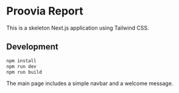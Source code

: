 # Proovia Report

This is a skeleton Next.js application using Tailwind CSS.

## Development

```bash
npm install
npm run dev
npm run build
```

The main page includes a simple navbar and a welcome message.
